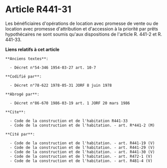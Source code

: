# Article R441-31

Les bénéficiaires d'opérations de location avec promesse de vente ou de location avec promesse d'attribution et d'accession à
la priorité par prêts hypothécaires ne sont soumis qu'aux dispositions de l'article R. 441-2 et R. 441-33.

**Liens relatifs à cet article**

	**Anciens textes**:

	  - Décret n°54-346 1954-03-27 art. 10-7

	**Codifié par**:

	  - Décret n°78-622 1978-05-31 JORF 8 juin 1978

	**Abrogé par**:

	  - Décret n°86-670 1986-03-19 art. 1 JORF 20 mars 1986

	**Cite**:

	  - Code de la construction et de l'habitation R441-33
	  - Code de la construction et de l'habitation. - art. R*441-2 (M)

	**Cité par**:

	  - Code de la construction et de l'habitation. - art. R441-19 (V)
	  - Code de la construction et de l'habitation. - art. R441-29 (V)
	  - Code de la construction et de l'habitation. - art. R441-30 (V)
	  - Code de la construction et de l'habitation. - art. R472-1 (V)
	  - Code de la construction et de l'habitation. - art. R481-4 (V)
